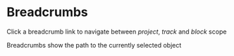 # Breadcrumbs

Click a breadcrumb link to navigate between *project*, *track* and *block* scope

Breadcrumbs show the path to the currently selected object
